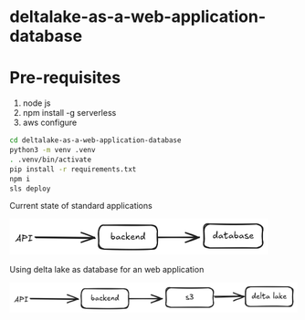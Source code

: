 # deltalake-as-a-web-application-database

# Pre-requisites
1. node js
2. npm install -g serverless
3. aws configure

```bash
cd deltalake-as-a-web-application-database
python3 -m venv .venv
. .venv/bin/activate
pip install -r requirements.txt
npm i
sls deploy
```

Current state of standard applications

![status quo](./status-quo.png)

Using delta lake as database for an web application

![with delta lake in s3](./with-delta-lake-in-s3-as-database.png)

